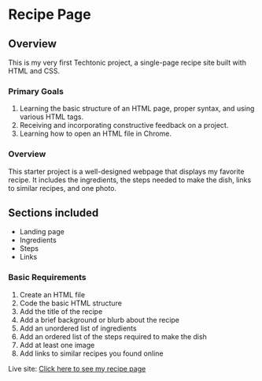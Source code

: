 # Recipe Page

## Overview

This is my very first Techtonic project, a single-page recipe site built with HTML and CSS.

### Primary Goals

1. Learning the basic structure of an HTML page, proper syntax, and using various HTML tags.
2. Receiving and incorporating constructive feedback on a project.
3. Learning how to open an HTML file in Chrome.

### Overview

This starter project is a well-designed webpage that displays my favorite recipe. It includes the ingredients, the steps needed to make the dish, links to similar recipes, and one photo.

## Sections included

- Landing page
- Ingredients
- Steps
- Links

### Basic Requirements

1. Create an HTML file
2. Code the basic HTML structure
3. Add the title of the recipe
4. Add a brief background or blurb about the recipe
5. Add an unordered list of ingredients
6. Add an ordered list of the steps required to make the dish
7. Add at least one image
8. Add links to similar recipes you found online

Live site: [Click here to see my recipe page](https://nataliemonique111.github.io/recipe-page/)
